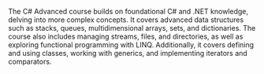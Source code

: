 The C# Advanced course builds on foundational C# and .NET knowledge, delving into more complex concepts. It covers advanced data structures such as stacks, queues, multidimensional arrays, sets, and dictionaries. The course also includes managing streams, files, and directories, as well as exploring functional programming with LINQ. Additionally, it covers defining and using classes, working with generics, and implementing iterators and comparators.
